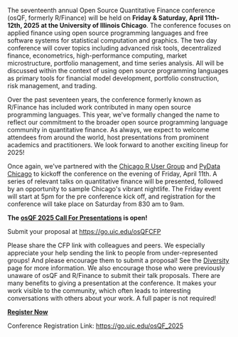 The seventeenth annual Open Source Quantitative Finance conference (osQF, formerly R/Finance) will be held on **Friday & Saturday, April 11th-12th, 2025 at the University of Illinois Chicago**. The conference focuses on applied finance using open source programming languages and free software systems for statistical computation and graphics. The two day conference will cover topics including advanced risk tools, decentralized finance, econometrics, high-performance computing, market microstructure, portfolio management, and time series analysis. All will be discussed within the context of using open source programming languages as primary tools for financial model development, portfolio construction, risk management, and trading.

Over the past seventeen years, the conference formerly known as R/Finance has included work contributed in many open source programming languages. This year, we've formally changed the name to reflect our commitment to the broader open source programming language community in quantitative finance. As always, we expect to welcome attendees from around the world, host presentations from prominent academics and practitioners. We look forward to another exciting lineup for 2025!

Once again, we've partnered with the [Chicago R User Group](https://www.meetup.com/chicago-r-user-group/) and [PyData Chicago](https://www.meetup.com/pydatachi/) to kickoff the conference on the evening of Friday, April 11th. A series of relevant talks on quantitative finance will be presented, followed by an opportunity to sample Chicago's vibrant nightlife. The Friday event will start at 5pm for the pre conference kick off, and registration for the conference will take place on Saturday from 830 am to 9am.

**The [osQF 2025 Call For Presentations](https://go.uic.edu/osQFCFP "osQF 2025") is open!**

Submit your proposal at https://go.uic.edu/osQFCFP

Please share the CFP link with colleagues and peers. We especially appreciate your help sending the link to people from under-represented groups! And please encourage them to submit a proposal! See the [Diversity](/diversity) page for more information. We also encourage those who were previously unaware of osQF and R/Finance to submit their talk proposals. There are many benefits to giving a presentation at the conference. It makes your work visible to the community, which often leads to interesting conversations with others about your work. A full paper is not required!



**[Register Now](https://go.uic.edu/osQF_2025 "osQF 2025")**

Conference Registration Link:
https://go.uic.edu/osQF_2025

